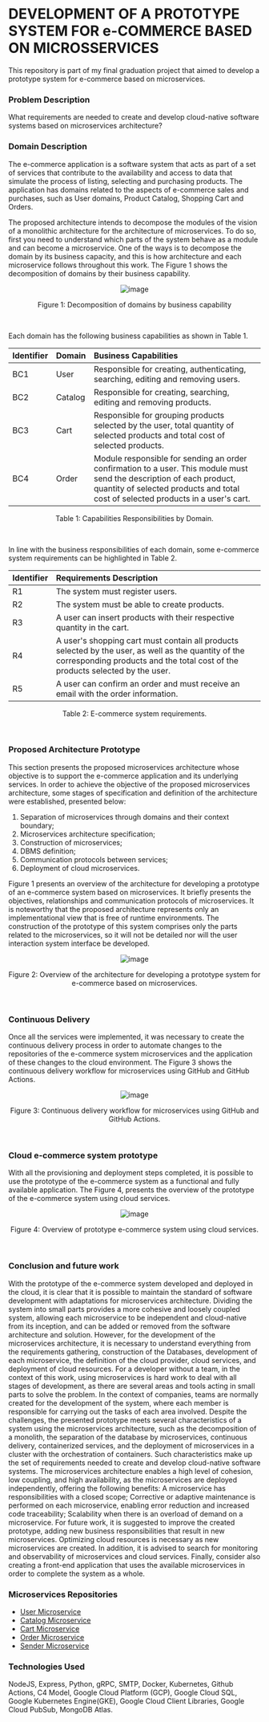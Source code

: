 # DEVELOPMENT OF A PROTOTYPE SYSTEM FOR e-COMMERCE BASED ON MICROSSERVICES

This repository is part of my final graduation project that aimed to develop a prototype system for e-commerce based on microservices.

### Problem Description

What requirements are needed to create and develop cloud-native software systems based on microservices architecture?

### Domain Description

The e-commerce application is a software system that acts as part of a set of services that contribute to the availability and access to data that simulate the process of listing, selecting and purchasing products. The application has domains related to the  aspects of e-commerce sales and purchases, such as User domains, Product Catalog, Shopping Cart and Orders.

The proposed architecture intends to decompose the modules of the vision of a monolithic architecture for the architecture of microservices. To do so, first you need to understand which parts of the system behave as a module and can become a microservice. One of the ways is to decompose the domain by its business capacity, and this is how architecture and each microservice follows throughout this work. The Figure 1 shows the decomposition of domains by their business capability.

<div align="center">
  
![image](./docs/EN-businessCapability.drawio.png)
  <p>Figure 1: Decomposition of domains by business capability</p>
  <br>
</div>

Each domain has the following business capabilities as shown in Table 1.

Identifier    | Domain  | Business Capabilities 
-----------   | ------- | :------
BC1           | User    | Responsible for creating, authenticating, searching, editing and removing users.
BC2           | Catalog | Responsible for creating, searching, editing and removing products.
BC3           | Cart    | Responsible for grouping products selected by the user, total quantity of selected products and total cost of selected products.
BC4           | Order   | Module responsible for sending an order confirmation to a user. This module must send the description of each product, quantity of selected products and total cost of selected products in a user's cart.

<div align="center">
  <p>Table 1: Capabilities Responsibilities by Domain.</p>
  <br>
</div>

In line with the business responsibilities of each domain, some e-commerce system requirements can be highlighted in Table 2.

Identifier  | Requirements Description
---------   | :------
R1          | The system must register users.
R2          | The system must be able to create products.
R3          | A user can insert products with their respective quantity in the cart.
R4          | A user's shopping cart must contain all products selected by the user, as well as the quantity of the corresponding products and the total cost of the products selected by the user.
R5          | A user can confirm an order and must receive an email with the order information.

<div align="center">
  <p>Table 2: E-commerce system requirements.</p>
  <br>
</div>

### Proposed Architecture Prototype

This section presents the proposed microservices architecture whose objective is to support the e-commerce application and its underlying services. In order to achieve the objective of the proposed microservices architecture, some stages of specification and definition of the architecture were established, presented below:
  1. Separation of microservices through domains and their context boundary;
  2. Microservices architecture specification;
  3. Construction of microservices;
  4. DBMS definition;
  5. Communication protocols between services;
  6. Deployment of cloud microservices.

Figure 1 presents an overview of the architecture for developing a prototype of an e-commerce system based on microservices. It briefly presents the objectives, relationships and communication protocols of microservices. It is noteworthy that the proposed architecture represents only an implementational view that is free of runtime environments. The construction of the prototype of this system comprises only the parts related to the microservices, so it will not be detailed nor will the user interaction system interface be developed.

<div align="center">
  
  ![image](./docs/EN-containers.drawio.png)
    <p>Figure 2: Overview of the architecture for developing a prototype system for e-commerce based on microservices.</p>
    <br>
</div>

### Continuous Delivery

Once all the services were implemented, it was necessary to create the continuous delivery process in order to automate changes to the repositories of the e-commerce system microservices and the application of these changes to the cloud environment. The Figure 3 shows the continuous delivery workflow for microservices using GitHub and GitHub Actions.

<div align="center">
  
![image](./docs/EN-pipeline-deploy.drawio.png)
  <p>Figure 3: Continuous delivery workflow for microservices using GitHub and GitHub Actions.</p>
  <br>
</div>

### Cloud e-commerce system prototype

With all the provisioning and deployment steps completed, it is possible to use the prototype of the e-commerce system as a functional and fully available application. The Figure 4, presents the overview of the prototype of the e-commerce system using cloud services.


<div align="center">
  
![image](./docs/EN-kubernetes-cluster-details-gcp.drawio.png)
  <p>Figure 4: Overview of prototype e-commerce system using cloud services.</p>
  <br>
</div>

### Conclusion and future work

With the prototype of the e-commerce system developed and deployed in the cloud, it is clear that it is possible to maintain the standard of software development with adaptations for microservices architecture. Dividing the system into small parts provides a more cohesive and loosely coupled system, allowing each microservice to be independent and cloud-native from its inception, and can be added or removed from the software architecture and solution.
However, for the development of the microservices architecture, it is necessary to understand everything from the requirements gathering, construction of the Databases, development of each microservice, the definition of the cloud provider, cloud services, and deployment of cloud resources.
For a developer without a team, in the context of this work, using microservices is hard work to deal with all stages of development, as there are several areas and tools acting in small parts to solve the problem. In the context of companies, teams are normally created for the development of the system, where each member is responsible for carrying out the tasks of each area involved.
Despite the challenges, the presented prototype meets several characteristics of a system using the microservices architecture, such as the decomposition of a monolith, the separation of the database by microservices, continuous delivery, containerized services, and the deployment of microservices in a cluster with the orchestration of containers. Such characteristics make up the set of requirements needed to create and develop cloud-native software systems.
The microservices architecture enables a high level of cohesion, low coupling, and high availability, as the microservices are deployed independently, offering the following benefits: A microservice has responsibilities with a closed scope; Corrective or adaptive maintenance is performed on each microservice, enabling error reduction and increased code traceability; Scalability when there is an overload of demand on a microservice.
For future work, it is suggested to improve the created prototype, adding new business responsibilities that result in new microservices. Optimizing cloud resources is necessary as new microservices are created. In addition, it is advised to search for monitoring and observability of microservices and cloud services. Finally, consider also creating a front-end application that uses the available microservices in order to complete the system as a whole.

### Microservices Repositories

* [User Microservice](https://github.com/guilhermegoncalvess/ms-user)
* [Catalog Microservice](https://github.com/guilhermegoncalvess/ms-catalog)
* [Cart Microservice](https://github.com/guilhermegoncalvess/ms-cart)
* [Order Microservice](https://github.com/guilhermegoncalvess/ms-order)
* [Sender Microservice](https://github.com/guilhermegoncalvess/ms-sender)
  
### Technologies Used
NodeJS, Express, Python, gRPC, SMTP, Docker, Kubernetes, Github Actions, C4 Model, Google Cloud Platform (GCP), Google Cloud SQL, Google Kubernetes Engine(GKE), Google Cloud Client Libraries, Google Cloud PubSub, MongoDB Atlas.
